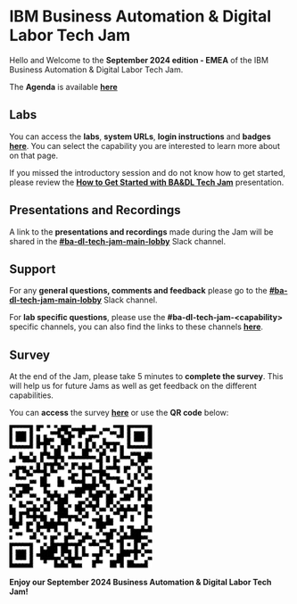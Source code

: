 # IBM Business Automation & Digital Labor Tech Jam

Hello and Welcome to the **September 2024 edition - EMEA** of the IBM Business Automation & Digital Labor Tech Jam. 

The **Agenda** is available **[here](https://github.com/IBM/ba-dl-tech-jam/blob/main/Agenda/%5BBA%26DL%20Tech%20Jam%202024.09.03%5D%20EMEA%20Agenda.pdf)**

<!--
| [APAC Agenda](/Agenda/%5BCP4BA%20Tech%20Jam%202022.10.25%5D%20APAC%20Agenda.pdf) | [EMEA Agenda](/Agenda/%5BBA%26DL%20Tech%20Jam%202024.09.03%5D%20EMEA%20Agenda.pdf)) | [Americas Agenda](/Agenda/%5BCP4BA%20Tech%20Jam%202022.10.25%5D%20Americas%20Agenda.pdf) |
| ------------------------------------------------------------ | ------------------------------------------------------------ | ------------------------------------------------------------ |
-->

## Labs

You can access the **labs**, **system URLs**, **login instructions** and **badges** **[here](/Labs.md)**. You can select the capability you are interested to learn more about on that page.

If you missed the introductory session and do not know how to get started, please review the **[How to Get Started with BA&DL Tech Jam](/Agenda/How%20to%20Get%20Started%20with%20BA%20%26%20DL%20Tech%20Jam.pdf)** presentation.

## Presentations and Recordings

A link to the **presentations and recordings** made during the Jam will be shared in the **[#ba-dl-tech-jam-main-lobby](https://ibm.enterprise.slack.com/archives/C07K52NV76X)** Slack channel.

## Support

For any **general questions, comments and feedback** please go to the **[#ba-dl-tech-jam-main-lobby](https://ibm.enterprise.slack.com/archives/C07K52NV76X)** Slack channel.

For **lab specific questions**, please use the **#ba-dl-tech-jam-\<capability\>** specific channels, you can also find the links to these channels **[here](/Labs.md)**.  

## Survey

At the end of the Jam, please take 5 minutes to **complete the survey**. This will help us for future Jams as well as get feedback on the different capabilities.

You can **access** the survey **[here](https://www.surveymonkey.com/r/BADLTechJam2024)** or use the **QR code** below:

![Survey QR Code](QR_code_BADLTechJam2024.png)

**Enjoy our September 2024 Business Automation & Digital Labor Tech Jam!**
